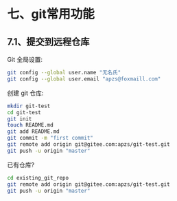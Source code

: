 # 七、git常用功能

## 7.1、提交到远程仓库

Git 全局设置:

```bash
git config --global user.name "无名氏"
git config --global user.email "apzs@foxmaill.com"
```

创建 git 仓库:

```bash
mkdir git-test
cd git-test
git init 
touch README.md
git add README.md
git commit -m "first commit"
git remote add origin git@gitee.com:apzs/git-test.git
git push -u origin "master"
```

已有仓库?

```bash
cd existing_git_repo
git remote add origin git@gitee.com:apzs/git-test.git
git push -u origin "master"
```

